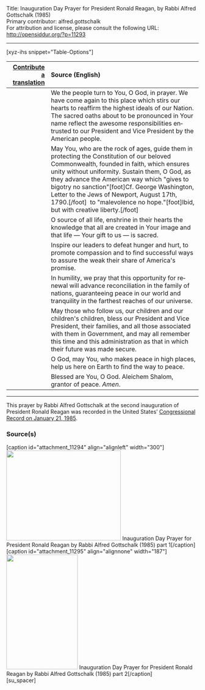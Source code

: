 <html>
<head></head>
<body>
Title: Inauguration Day Prayer for President Ronald Reagan, by Rabbi Alfred Gottschalk (1985)<br />
Primary contributor: alfred.gottschalk<br />
For attribution and license, please consult the following URL: <a href="http://opensiddur.org/?p=11293">http://opensiddur.org/?p=11293</a>
<p />
<hr />

[xyz-ihs snippet="Table-Options"]<table style="margin-left: auto; margin-right: auto;" class="draggable">
<thead><tr><th id="x" style="text-align: right;"><a href="/translate/" target="_blank" rel="noopener">Contribute a translation</a></th><th style="text-align: left;">Source (English)</th></tr></thead>
<tbody>
<tr><td style="vertical-align:top;">
<div class="liturgy" lang="he">

</span></div></td>
 
<td style="vertical-align:top;">
<div class="english" lang="en">
We the people turn to You, O God, in prayer. 
We have come again to this place which stirs our hearts 
to reaffirm the highest ideals of our Nation. 
The sacred oaths about to be pronounced in Your name 
reflect the awesome responsibilities entrusted 
to our President and Vice President 
by the American people. 
</div></td></tr>


<tr><td style="vertical-align:top;">
<div class="liturgy" lang="he">

</span></div></td>
 
<td style="vertical-align:top;">
<div class="english" lang="en">
May You, who are the rock of ages, 
guide them in protecting 
the Constitution of our beloved Commonwealth, 
founded in faith, 
which ensures unity without uniformity. 
Sustain them, O God, 
as they advance the American way 
which "gives to bigotry no sanction"[foot]Cf. George Washington, Letter to the Jews of Newport, August 17th, 1790.[/foot]&nbsp;
to "malevolence no hope."[foot]Ibid, but with creative liberty.[/foot]
</div></td></tr>


<tr><td style="vertical-align:top;">
<div class="liturgy" lang="he">

</span></div></td>
 
<td style="vertical-align:top;">
<div class="english" lang="en">
O source of all life, 
enshrine in their hearts the knowledge 
that all are created in Your image 
and that life — 
Your gift to us — 
is sacred.
</div></td></tr>


<tr><td style="vertical-align:top;">
<div class="liturgy" lang="he">

</span></div></td>
 
<td style="vertical-align:top;">
<div class="english" lang="en">
Inspire our leaders 
to defeat hunger and hurt, 
to promote compassion 
and to find successful ways 
to assure the weak their share of America's promise. 
</div></td></tr>


<tr><td style="vertical-align:top;">
<div class="liturgy" lang="he">

</span></div></td>
 
<td style="vertical-align:top;">
<div class="english" lang="en">
In humility, 
we pray that this opportunity for renewal 
will advance reconciliation in the family of nations, 
guaranteeing peace in our world and tranquility 
in the farthest reaches of our universe. 
</div></td></tr>


<tr><td style="vertical-align:top;">
<div class="liturgy" lang="he">

</span></div></td>
 
<td style="vertical-align:top;">
<div class="english" lang="en">
May those who follow us, 
our children and our children's children, 
bless our President and Vice President, 
their families, 
and all those associated with them in Government, 
and may all remember this time 
and this administration 
as that in which their future was made secure.
</div></td></tr>


<tr><td style="vertical-align:top;">
<div class="liturgy" lang="he">

</span></div></td>
 
<td style="vertical-align:top;">
<div class="english" lang="en">
O God, may You, who makes peace in high places, 
help us here on Earth to find the way to peace.
</div></td></tr>


<tr><td style="vertical-align:top;">
<div class="liturgy" lang="he">

</span></div></td>
 
<td style="vertical-align:top;">
<div class="english" lang="en">
Blessed are You, O God. 
Aleichem Shalom, grantor of peace. <em>Amen</em>.
</div></td></tr>
</tbody></table>

<hr />

This prayer by Rabbi Alfred Gottschalk at the second inauguration of President Ronald Reagan was recorded in the United States’ <a href="https://archive.org/stream/congressionalrec131aunit#page/n319/mode/2up">Congressional Record on January 21, 1985</a>.

<h3>Source(s)</h3>

<span style="float: right;">[caption id="attachment_11294" align="alignleft" width="300"]<a href="https://opensiddur.org/wp-content/uploads/2015/04/Inauguration-Day-Prayer-for-President-Ronald-Reagan-by-Rabbi-Alfred-Gottschalk-1985-1.png"><img src="https://opensiddur.org/wp-content/uploads/2015/04/Inauguration-Day-Prayer-for-President-Ronald-Reagan-by-Rabbi-Alfred-Gottschalk-1985-1-300x235.png" alt="" width="300" height="235" class="size-medium wp-image-11294" /></a> Inauguration Day Prayer for President Ronald Reagan by Rabbi Alfred Gottschalk (1985) part 1[/caption]</span> <span style="float: left;">[caption id="attachment_11295" align="alignnone" width="187"]<a href="https://opensiddur.org/wp-content/uploads/2015/04/Inauguration-Day-Prayer-for-President-Ronald-Reagan-by-Rabbi-Alfred-Gottschalk-1985-2.png"><img src="https://opensiddur.org/wp-content/uploads/2015/04/Inauguration-Day-Prayer-for-President-Ronald-Reagan-by-Rabbi-Alfred-Gottschalk-1985-2-187x300.png" alt="" width="187" height="300" class="size-medium wp-image-11295" /></a> Inauguration Day Prayer for President Ronald Reagan by Rabbi Alfred Gottschalk (1985) part 2[/caption]</span>[su_spacer]
</body>
</html>